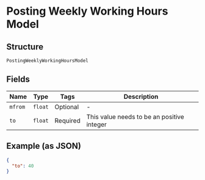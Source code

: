 
# Posting Weekly Working Hours Model

## Structure

`PostingWeeklyWorkingHoursModel`

## Fields

| Name | Type | Tags | Description |
|  --- | --- | --- | --- |
| `mfrom` | `float` | Optional | - |
| `to` | `float` | Required | This value needs to be an positive integer |

## Example (as JSON)

```json
{
  "to": 40
}
```

